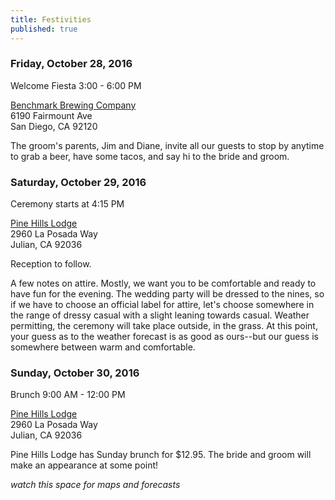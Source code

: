 ```yaml
---
title: Festivities
published: true
---
```









### Friday, October 28, 2016

Welcome Fiesta 3:00 - 6:00 PM

[Benchmark Brewing Company](http://www.benchmarkbrewing.com/Benchmark_Brewing_Company/ENTRY.html)  
6190 Fairmount Ave  
San Diego, CA 92120  

The groom's parents, Jim and Diane, invite all our guests to stop by anytime to grab a beer, have some tacos, and say hi to the bride and groom.

### Saturday, October 29, 2016

Ceremony starts at 4:15 PM

[Pine Hills Lodge](http://www.pinehillslodge.com/)  
2960 La Posada Way  
Julian, CA 92036

Reception to follow.

A few notes on attire. Mostly, we want you to be comfortable and ready to have fun for the evening. The wedding party will be dressed to the nines, so if we have to choose an official label for attire, let's choose somewhere in the range of dressy casual with a slight leaning towards casual. Weather permitting, the ceremony will take place outside, in the grass. At this point, your guess as to the weather forecast is as good as ours--but our guess is somewhere between warm and comfortable.

### Sunday, October 30, 2016

Brunch 9:00 AM - 12:00 PM

[Pine Hills Lodge](http://www.pinehillslodge.com/)  
2960 La Posada Way  
Julian, CA 92036

Pine Hills Lodge has Sunday brunch for $12.95. The bride and groom will make an appearance at some point!

_watch this space for maps and forecasts_
